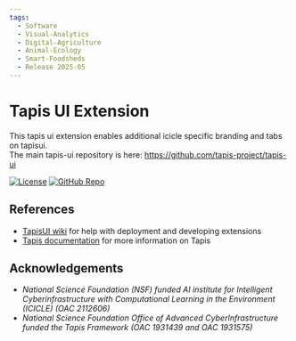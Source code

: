 ```yaml
---
tags:
  - Software
  - Visual-Analytics
  - Digital-Agriculture
  - Animal-Ecology
  - Smart-Foodsheds
  - Release 2025-05
---
```

# Tapis UI Extension

This tapis ui extension enables additional icicle specific branding and tabs on tapisui.  
The main tapis-ui repository is here: https://github.com/tapis-project/tapis-ui

[![License](https://img.shields.io/badge/License-BSD%203--Clause-blue.svg)](https://github.com/ICICLE-ai/tapisui-extension-icicle/blob/main/LICENSE.md)
[![GitHub Repo](https://img.shields.io/badge/GitHub-Repository-black?logo=github&style=flat-square)](https://github.com/ICICLE-ai/tapisui-extension-icicle)

## References
- [TapisUI wiki](https://github.com/tapis-project/tapis-ui/wiki) for help with deployment and developing extensions
- [Tapis documentation](https://tapis.readthedocs.io/en/latest/contents.html) for more information on Tapis
 
## Acknowledgements   
- *National Science Foundation (NSF) funded AI institute for Intelligent Cyberinfrastructure with Computational Learning in the Environment (ICICLE) (OAC 2112606)*
- *National Science Foundation Office of Advanced CyberInfrastructure funded the Tapis Framework (OAC 1931439 and OAC 1931575)*